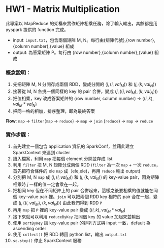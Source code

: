 # HW1 - Matrix Multiplication


此專案以 MapReduce 的架構來實作矩陣相乘任務，除了輸入輸出，其餘都是用 pyspark 提供的 function 完成。
- input: `input.txt`，包含兩個矩陣 M, N。每行由{矩陣代號},{row number},{column number},{value} 組成
- output: 為答案矩陣 P。每行由 {row number},{column number},{value} 組成

### 概念說明：
    
1. 先把矩陣 M, N 分開存成兩個 RDD，變成分開的 $(j, (i, val_M))$ 和 $(j, (k, val_N))$
2. 接著從 M, N 各挑一個同樣的 key 的 pair 合併，變成 $(j, ((i, val_M), (k, val_N)))$ 
3. 把值相乘，key 改成答案矩陣的 (row number, column number) -> $((i, k), val_M * val_N)$
4. 把同一格的相加，排序整理，即為最終答案

**Flow**: `map` -> `filter`(`map` -> `reduce`) -> `map` -> `join` (`reduce`) -> `map` -> `reduce`

### 實作步驟：
1. 首先建立一個包含 application 資訊的 SparkConf，並藉此建立 SparkContext 來連到 cluster
2. 讀入檔案，利用 `map` 把每個 element 分開並存成 list
3. 利用 `filter` 把 M, N 矩陣分成兩個 RDD  (`filter` 為一次 `map` + 一次 `reduce`，首先把符合條件的 ele `map` 成（ele,ele)，再用 `reduce` 輸出 output)
4. 分別把 M, N `map` 成 $(j, (i, val_M))$ 和 $(j, (k, val_N))$ 的 key-value pair，因為矩陣相乘時 $j$ 一樣的值一定會乘在一起。 
5. 把相同 key 但在不同矩陣上的 pair 合併起來，這樣之後要相乘的值就能在同個 key-value pair 裡。`join` 可以把兩個 RDD key 相符的 pair 合在一起，變成 $(j, ((i, val_M), (k, val_N)))$ 由此我們得到 RDD `P`
6. 再用 `map` 把 `P` 裡的 key-value pair 變成 $((i,k), val_M * val_N)$
7. 接下來就可以利用 `reduceByKey` 把同個 key 的 value 加起來並輸出
8. 使用 `sortByKey` 讓 key-value pair 的排列方式與 input 一致，default 為 ascending order
9. 使用 `collect()` 把 RDD 轉回 python list，輸出 `output.txt`
10. `sc.stop()` 停止 SparkContext 服務
